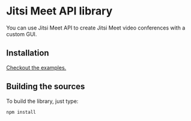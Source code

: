 # Jitsi Meet API library

You can use Jitsi Meet API to create Jitsi Meet video conferences with a custom GUI.

## Installation

[Checkout the examples.](doc/API.md#installation)

## Building the sources

To build the library, just type:
```
npm install
```
